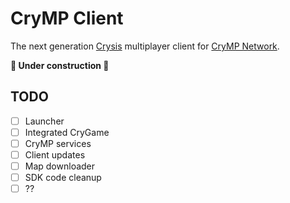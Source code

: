 # CryMP Client

The next generation [Crysis](https://en.wikipedia.org/wiki/Crysis_(video_game)) multiplayer client for
[CryMP Network](https://crymp.net).

**:construction: Under construction :construction:**

## TODO

- [ ] Launcher
- [ ] Integrated CryGame
- [ ] CryMP services
- [ ] Client updates
- [ ] Map downloader
- [ ] SDK code cleanup
- [ ] ??
